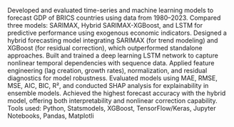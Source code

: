  Developed and evaluated time-series and machine learning models to forecast GDP of BRICS countries using data from
 1980–2023.
 Compared three models: SARIMAX, Hybrid SARIMAX-XGBoost, and LSTM for predictive performance using
 exogenous economic indicators.
 Designed a hybrid forecasting model integrating SARIMAX (for trend modeling) and XGBoost (for residual
 correction), which outperformed standalone approaches.
 Built and trained a deep learning LSTM network to capture nonlinear temporal dependencies with sequence data.
 Applied feature engineering (lag creation, growth rates), normalization, and residual diagnostics for model robustness.
 Evaluated models using MAE, RMSE, MSE, AIC, BIC, R², and conducted SHAP analysis for explainability in
 ensemble models.
 Achieved the highest forecast accuracy with the hybrid model, offering both interpretability and nonlinear correction
 capability.
 Tools used: Python, Statsmodels, XGBoost, TensorFlow/Keras, Jupyter Notebooks, Pandas, Matplotli
